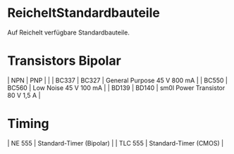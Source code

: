 # ReicheltStandardbauteile
 Auf Reichelt verfügbare Standardbauteile.
 
# Transistors Bipolar
| NPN | PNP | |
| BC337 | BC327 | General Purpose 45 V 800 mA |
| BC550 | BC560 | Low Noise 45 V 100 mA |
| BD139 | BD140 | sm0l Power Transistor 80 V 1,5 A | 
 
# Timing
| NE 555 | Standard-Timer (Bipolar) |
| TLC 555 | Standard-Timer (CMOS) |
